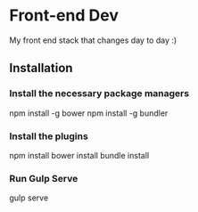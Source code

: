 # Front-end Dev
My front end stack that changes day to day :)

## Installation

### Install the necessary package managers
npm install -g bower
npm install -g bundler

### Install the plugins
npm install
bower install
bundle install

### Run Gulp Serve
gulp serve
